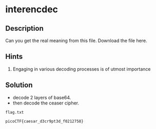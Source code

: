 # interencdec

## Description

Can you get the real meaning from this file.
Download the file here.

## Hints

1. Engaging in various decoding processes is of utmost importance

## Solution

- decode 2 layers of base64.
- then decode the ceaser cipher.

`flag.txt`

```
picoCTF{caesar_d3cr9pt3d_f0212758}
```
